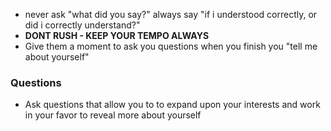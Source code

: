 - never ask "what did you say?" always say "if i understood correctly, or did i correctly understand?"
- **DONT RUSH - KEEP YOUR TEMPO ALWAYS**
- Give them a moment to ask you questions when you finish you "tell me about yourself"

### Questions 
- Ask questions that allow you to to expand upon your interests and work in your favor to reveal more about yourself 